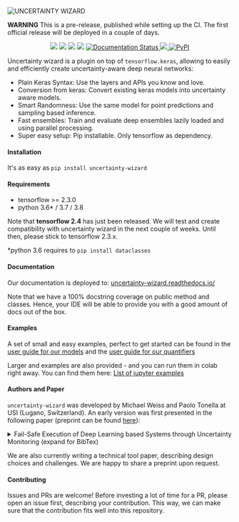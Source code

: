 ![UNCERTAINTY WIZARD](https://github.com/testingautomated-usi/uncertainty-wizard/raw/main/docs/uwiz_logo.PNG)

**WARNING** This is a pre-release, published while setting up the CI. 
The first official release will be deployed in a couple of days.

<p align="center">
    <a href="https://black.readthedocs.io/en/stable/" alt="Code Style: Black">
        <img src="https://img.shields.io/badge/code%20style-black-000000.svg" /></a>
    <a href="https://choosealicense.com/licenses/mit/" alt="License: MIT">
        <img src="https://img.shields.io/badge/license-MIT-green.svg" /></a>
    <a href="https://github.com/HunterMcGushion/docstr_coverage" alt="Docstr-Coverage: 100%">
        <img src="https://img.shields.io/badge/docstr--coverage-100%25-brightgreen.svg" /></a>
    <img src="https://github.com/testingautomated-usi/uncertainty-wizard/workflows/Unit%20Tests/badge.svg" />
    <a href='https://uncertainty-wizard.readthedocs.io/en/latest/?badge=latest'>
        <img src='https://readthedocs.org/projects/uncertainty-wizard/badge/?version=latest' alt='Documentation Status' />
    </a>
    <a href="https://codecov.io/gh/testingautomated-usi/uncertainty-wizard">
        <img src="https://codecov.io/gh/testingautomated-usi/uncertainty-wizard/branch/main/graph/badge.svg?token=TWV2TCRE3E"/>
    </a>
    <a href="https://pypi.org/project/uncertainty-wizard/">
        <img alt="PyPI" src="https://img.shields.io/pypi/v/uncertainty-wizard">
    </a>
</p>

Uncertainty wizard is a plugin on top of `tensorflow.keras`,
 allowing to easily and efficiently create uncertainty-aware deep neural networks:

* Plain Keras Syntax: Use the layers and APIs you know and love.
* Conversion from keras: Convert existing keras models into uncertainty aware models.
* Smart Randomness: Use the same model for point predictions and sampling based inference.
* Fast ensembles: Train and evaluate deep ensembles lazily loaded and using parallel processing.
* Super easy setup: Pip installable. Only tensorflow as dependency.

#### Installation

It's as easy as `pip install uncertainty-wizard`

#### Requirements
- tensorflow >= 2.3.0
- python 3.6* / 3.7 / 3.8

Note that **tensorflow 2.4** has just been released. 
We will test and create compatibility with uncertainty wizard in the next couple of weeks.
Until then, please stick to tensorflow 2.3.x.

*python 3.6 requires to `pip install dataclasses`

#### Documentation
Our documentation is deployed to:
[uncertainty-wizard.readthedocs.io/](https://uncertainty-wizard.readthedocs.io/)

Note that we have a 100% docstring coverage on public method and classes.
Hence, your IDE will be able to provide you with a good amount of docs out of the box.

#### Examples
A set of small and easy examples, perfect to get started can be found in the 
[user guide for our models](https://uncertainty-wizard.readthedocs.io/en/latest/user_guide_models.html)
and the [user guide for our quantifiers](https://uncertainty-wizard.readthedocs.io/en/latest/user_guide_quantifiers.html)

Larger and examples are also provided - and you can run them in colab right away.
You can find them here: [List of jupyter examples](https://uncertainty-wizard.readthedocs.io/en/latest/examples.html)

#### Authors and Paper
``uncertainty-wizard`` was developed by Michael Weiss and Paolo Tonella at USI (Lugano, Switzerland).
An early version was first presented in the following paper 
(preprint can be found [here](https://uncertainty-wizard.readthedocs.io/en/latest/paper.html)):  

<details>  
  <summary>Fail-Safe Execution of Deep Learning based Systems through Uncertainty Monitoring (expand for BibTex)</summary>  

    @inproceedings{Weiss2021,  
      title={Fail-Safe Execution of Deep Learning based Systems through Uncertainty Monitoring},  
      author={Weiss, Michael and Tonella, Paolo},  
      booktitle={2021 IEEE 14th International Conference on Software Testing,   
        Validation and Verification (ICST)},  
      year={2021},  
      organization={IEEE},  
      note={forthcoming}  
    }  

</details>

We are also currently writing a technical tool paper, describing design choices and challenges.
We are happy to share a preprint upon request.

#### Contributing
Issues and PRs are welcome! 
Before investing a lot of time for a PR, please open an issue first, describing your contribution.
This way, we can make sure that the contribution fits well into this repository.
